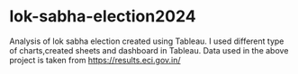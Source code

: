 # lok-sabha-election2024
Analysis of lok sabha election created using Tableau.
I used different type of charts,created sheets and dashboard in Tableau.
Data used in the above project is taken from 
https://results.eci.gov.in/
